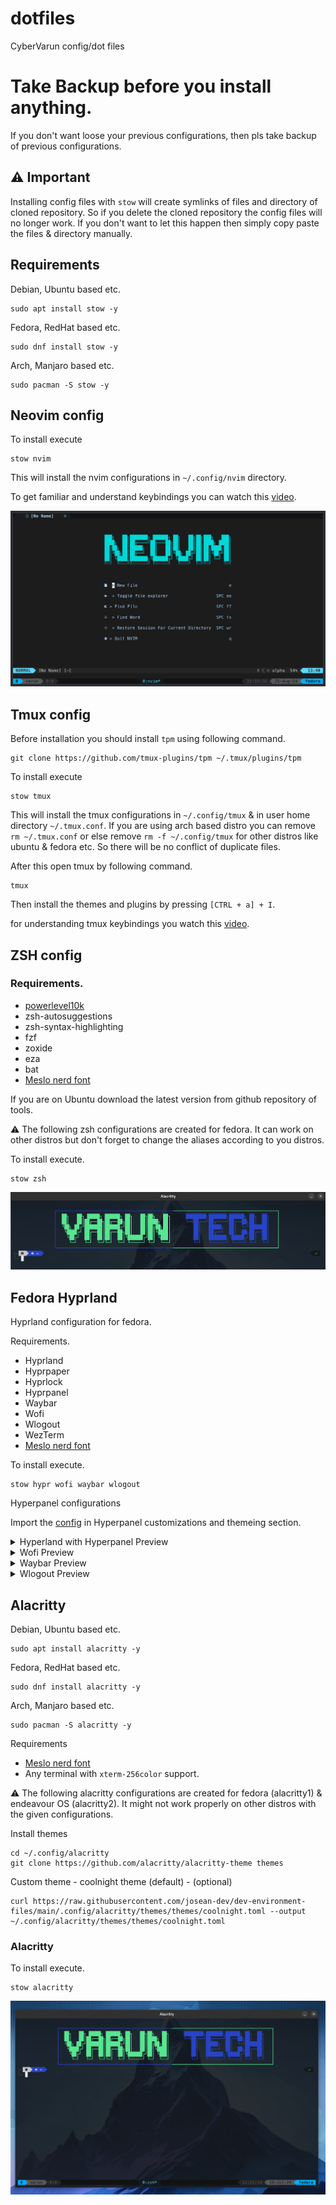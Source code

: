 # dotfiles

CyberVarun config/dot files

# Take Backup before you install anything.

If you don't want loose your previous configurations, then pls take backup of previous configurations.

## ⚠️ Important 

Installing config files with `stow` will create symlinks of files and directory of cloned repository. So if you delete the cloned repository the config files will no longer work. If you don't want to let this happen then simply copy paste the files & directory manually.

## Requirements

Debian, Ubuntu based etc.

```
sudo apt install stow -y
```

Fedora, RedHat based etc.

```
sudo dnf install stow -y
```

Arch, Manjaro based etc.

```
sudo pacman -S stow -y
```

## Neovim config

To install execute

```
stow nvim
```

This will install the nvim configurations in `~/.config/nvim` directory.

To get familiar and understand keybindings you can watch this [video](https://youtu.be/6pAG3BHurdM).

![ZSH1 Preview](./src/nvim_preview.png)

## Tmux config

Before installation you should install `tpm` using following command.

```
git clone https://github.com/tmux-plugins/tpm ~/.tmux/plugins/tpm
```

To install execute

```
stow tmux
```

This will install the tmux configurations in `~/.config/tmux` & in user home directory `~/.tmux.conf`. If you are using arch based distro you can remove `rm ~/.tmux.conf` or else remove `rm -f ~/.config/tmux` for other distros like ubuntu & fedora etc. So there will be no conflict of duplicate files.

After this open tmux by following command.

```
tmux
```

Then install the themes and plugins by pressing `[CTRL + a] + I`.

for understanding tmux keybindings you watch this [video](https://youtu.be/U-omALWIBos).

## ZSH config

### Requirements. 

- [powerlevel10k](https://github.com/romkatv/powerlevel10k)
- zsh-autosuggestions
- zsh-syntax-highlighting
- fzf
- zoxide
- eza
- bat
- [Meslo nerd font](https://www.nerdfonts.com/font-downloads)

If you are on Ubuntu download the latest version from github repository of tools.

⚠️ The following zsh configurations are created for fedora. It can work on other distros but don't forget to change the aliases according to you distros. 

To install execute.

```
stow zsh
```

![ZSH Preview](./src/zsh_preview.png)

## Fedora Hyprland

Hyprland configuration for fedora.

Requirements.

- Hyprland 
- Hyprpaper
- Hyprlock
- Hyprpanel
- Waybar
- Wofi
- Wlogout
- WezTerm
- [Meslo nerd font](https://www.nerdfonts.com/font-downloads)

To install execute.

```
stow hypr wofi waybar wlogout
```

Hyperpanel configurations

Import the [config](https://github.com/CyberVarun/dotfiles/tree/main/hyprpanel) in Hyperpanel customizations and themeing section.

<details>
<summary>Hyperland with Hyperpanel Preview</summary>

![Hyprland Preview](./src/hyprland0.png)
![Hyprland Preview](./src/hyprland1.png)
![Hyprland Preview](./src/hyprland2.png)
![Hyprland Preview](./src/hyprland3.png)
![Hyprland Preview](./src/hyprland4.png)
![Hyprland Preview](./src/hyprland5.png)
![Hyprland Preview](./src/hyprland6.png)
![Hyprland Preview](./src/hyprland7.png)
![Hyprland Preview](./src/hyprland8.png)
![Hyprland Preview](./src/hyprland9.png)
![Hyprland Preview](./src/hyprland10.png)
![Hyprland Preview](./src/hyprland11.png)
</details>

<details>
<summary>Wofi Preview</summary>

![Wofi Preview](./src/wofi_preview1.png)
![Wofi Preview](./src/wofi_preview2.png)
</details>

<details>
<summary>Waybar Preview</summary>

![Waybar Preview](./src/waybar.png)
</details>

<details>
<summary>Wlogout Preview</summary>

![Wlogout Preview](./src/wlogout.png)
</details>


## Alacritty

Debian, Ubuntu based etc.

```
sudo apt install alacritty -y
```

Fedora, RedHat based etc.

```
sudo dnf install alacritty -y
```

Arch, Manjaro based etc.

```
sudo pacman -S alacritty -y
```

Requirements
  - [Meslo nerd font](https://www.nerdfonts.com/font-downloads)
  - Any terminal with `xterm-256color` support.

⚠️ The following alacritty configurations are created for fedora (alacritty1) & endeavour OS (alacritty2). It might not work properly on other distros with the given configurations.

Install themes

```
cd ~/.config/alacritty
git clone https://github.com/alacritty/alacritty-theme themes
```

Custom theme - coolnight theme (default) - (optional) 

```
curl https://raw.githubusercontent.com/josean-dev/dev-environment-files/main/.config/alacritty/themes/themes/coolnight.toml --output ~/.config/alacritty/themes/themes/coolnight.toml
```

### Alacritty

To install execute.
```
stow alacritty
```

![Alacritty preview](./src/alacritty_preview.png)
